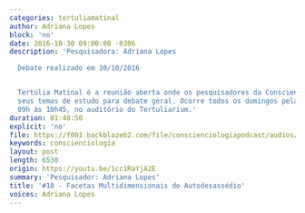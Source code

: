 ```yaml
---
categories: tertuliamatinal
author: Adriana Lopes
block: 'no'
date: 2016-10-30 09:00:00 -0306
description: 'Pesquisadora: Adriana Lopes

  Debate realizado em 30/10/2016


  Tertúlia Matinal é a reunião aberta onde os pesquisadores da Conscienciologia apresentam
  seus temas de estudo para debate geral. Ocorre todos os domingos pela manhã, das
  09h às 10h45, no auditório do Tertuliarium.'
duration: 01:48:50
explicit: 'no'
file: https://f001.backblazeb2.com/file/conscienciologiapodcast/audios/1cc1RaYjA2E.mp3
keywords: conscienciologia
layout: post
length: 6530
origin: https://youtu.be/1cc1RaYjA2E
summary: 'Pesquisador: Adriana Lopes'
title: '#18 - Facetas Multidimensionais do Autodesassédio'
voices: Adriana Lopes
---
```

